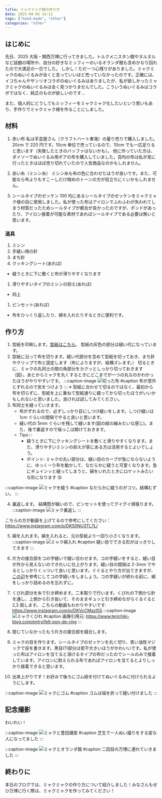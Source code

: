 ```yaml
---
title: ミャクミャク様の作り方
date: 2025-08-05 14:12
tags: ["hand-made", "other"]
categories: "other"
---
```


## はじめに

先日、2025 大阪・関西万博に行ってきました。トルクメニスタン館やヌルヌルなど話題の場所や、自分の好きなミッフィーのいるオランダ館も含めかなり回れたので大満足の一日でした。
しかし！ただ一つ心残りがありました。ミャクミャクのぬいぐるみが全くと言っていいほど売っていなかったのです。正確には、イコちゃんやサンリオコラボのぬいぐるみはありましたが、私が欲しかったミャクミャクのぬいぐるみは全く見つかりませんでした。こういうぬいぐるみはコラボではなく、純正のものが欲しいのです…

また、個人的にどうしてもミッフィーをミャクミャク化したいという思いもあり、手作りでミャクミャク様を作ることにしました。

## 材料

1. 赤い布
   私は手芸屋さん（クラフトハート東海）の量り売りで購入しました。20cm で 220 円です。10cm 単位で売っているので、10cm でも一応足りると思います（失敗したときのバッファはないかも）。
   他に作っていた方は、ダイソーでぬいぐるみ用ボアの布を購入していました。百均の布は私が見に行ったときはほぼ売り切れていたので人気商品なのかもしれません。

2. 赤い糸（ミシン糸）
   ミシン糸も布の色に合わせたほうが良いです。また、可能なら布よりもすこーしだけ暗めのトーンの方が目立ちにくいかもしれません。

3. シールタイプのゼッケン
   100 均にあるシールタイプのゼッケンをミャクミャク様の目に使用しました。私が使った布はアイロンでふわふわが失われてしまう材質だったためシールタイプが都合が良かったのですが、ボンドがあったり、アイロン接着が可能な素材であればシールタイプである必要は無いと思います。

### 道具

1. ミシン
1. 手縫い用の針
1. まち針
1. クッキングシート(あれば)

- 縫うときに下に敷くと布が滑りやすくなります

1. 滑りやすいタイプのミシンの抑え(あれば)

- 同上

1. ピンセット(あれば)

- 布をひっくり返したり、綿を入れたりするときに便利です。

## 作り方

1. 型紙を印刷します。[型紙はこちら](https://drive.google.com/file/d/1u0c_SBeAsPPEmOYoxP-Nl885ZtFdjBPS/view?usp=sharing)。
   型紙の灰色の部分は縫い代になっています。
2. 型紙に沿って布を切ります。縫い代部分を含めて型紙を切っておき、まち針やクリップで布と固定します（布によりますが、結構ズレます。）
   切るときに、ミャクの丸同士の間の角部分をカクッとしっかり切っておきます（図）。あとからミャクを丸くするときにどこまでが一つの丸なのかわかったほうがやりやすいです。
   :::caption-image
   ![切った布](/img/myaku-cut.png)
   #caption
   布が意外とずれるので気をつけよう
   :::
   ※ 型紙に合わせて切るのではなく、最初から布を切らずに、型紙を上に重ねて型紙通りに縫ってから切ったほうがいいかもしれないと思いました。良ければ試してみてください。
3. 布同士を縫っていきます。
   - 布がずれるので、必ずしっかり目にしつけ縫いをします。しつけ縫いは 1cm ぐらいの間隔でやると良いと思います。
   - 縫い代の 5mm ぐらいを残して縫います(図の緑の線みたいな感じ)。また、後で裏返すので端っこは開けておきます。
   - Tips💡:
     - 縫うときに下にクッキングシートを敷くと滑りやすくなります。また、滑りやすいミシンの抑えが家にある方は活用するとよいでしょう。
     - ポイント: ミャクの丸い部分は、縫い目のカーブが急にならないように、ゆっくーり布を動かして、なだらかに縫うと可愛くなります。急にギュインッと縫ってしまうと、綿をいれたときにロケットみたいな形になります 😢

:::caption-image
![ミャクを縫う](/img/myaku-sew.png)
#caption
なだらかに縫うのがコツ。結構むずい。
:::

4. 裏返します。
   結構筒が細いので、ピンセットを使ってグイグイ頑張ります。
   :::caption-image
   ![ミャク裏返し](/img/myaku-uragaeshi.png)
   :::

こちらの方が動画を上げてるので参考にしてください：
<https://www.instagram.com/p/DKS0NU3TL7L/>

5. 綿を入れます。綿を入れると、元の型紙より一回り小さくなります。
   :::caption-image
   ![ミャク綿入れ](/img/myaku-wata.png)
   #caption
   縫い目でできる形がはっきりしてきます
   :::

6. 片方の接合部をコの字縫いで縫い合わせます。コの字縫いをすると、縫い目が外から見えないのできれいに仕上がります。縫い目の間隔は 2-3mm でやるとしっかりくっついて良いと思います。ぐぐるとやり方が出てきますが、[この辺](https://me.tv-osaka.co.jp/recipe/general-merchandis/general-merchandis-others/30084/)を参考にしてコの字縫いをしましょう。コの字縫いが終わる前に、綿をしっかり詰めるのを忘れずに。

7. くびれ部分を糸で引き締めます。二本取りで行います。くびれの下側から針を通し、上側から引き抜いて、そのままギュッと引き締めながらぐるぐると 2,3 周します。
   こちらの動画もわかりやすいです: <https://www.instagram.com/p/DKVcCMazl5S>
   :::caption-image
   ![ミャクくびれ](/img/myaku-kubire.png)
   #caption
   画像引用元: <https://www.terichiki-blog.com/entry/felt-pon-de-ring>
   :::

8. 閉じていなかったもう片方の接合部を縫合します。
9. ミャクの目を作ります。シールタイプのゼッケンを丸く切り、青い油性マジックで目を書きます。黒目(?)部分は若干大きいほうがかわいいです。私が使った布はアイロンを当てると溶けるタイプの布だったのでシールのみで接着しています。アイロンに耐えられる布であればアイロンを当てるとよりしっかり接着できると思います。
10. 出来上がりです！お好みで後ろにゴム紐を付けてぬいぐるみに付けられるようにします。

:::caption-image
![ミャクにゴム](/img/myaku-gomu.jpg)
#caption
ゴムは端を折って縫い付けました
:::

## 記念撮影

わいわい！

:::caption-image
![ミャクと豊田講堂](/img/myaku-toyotakodo.png)
#caption
芝生で一人ぬい撮りをする変な人になってました
:::

:::caption-image
![ミャクとオランダ館](/img/myaku-orandakan.png)
#caption
二回目の万博に連れていきました
:::

## 終わりに

本日のブログでは、ミャクミャクの作り方について紹介しました！みなさんもぜひ万博に行く際は、ミャクミャクを作ってみてください！
